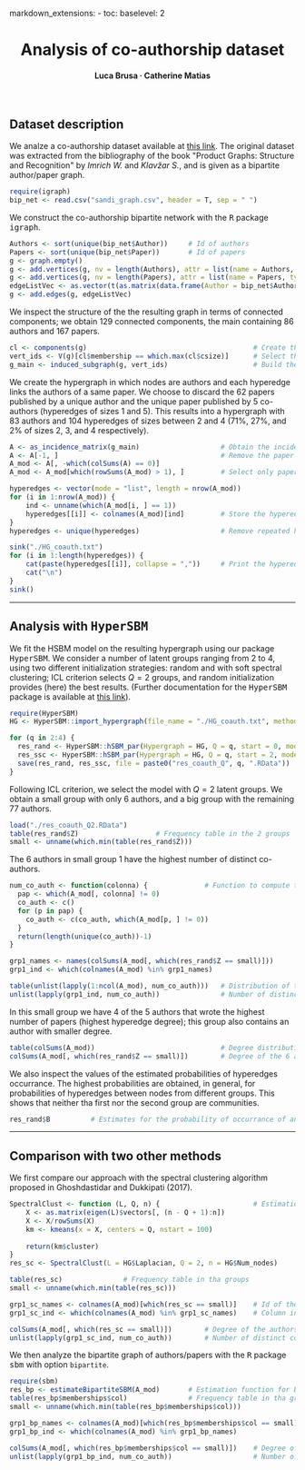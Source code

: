 markdown_extensions:
    - toc:
        baselevel: 2

<h1 align="center">Analysis of co-authorship dataset</h1>

<h4 align="center">Luca Brusa &middot; Catherine Matias</h4>

<br>


<h2>Dataset description</h2>

We analze a co-authorship dataset available at [this link](http://vlado.fmf.uni-lj.si/pub/networks/data/2mode/Sandi/Sandi.htm). The original dataset was extracted from the bibliography of the book "Product Graphs: Structure and Recognition" by _Imrich W._ and _Klav&#382;ar S._, and is given as a bipartite author/paper graph.
```r
require(igraph)
bip_net <- read.csv("sandi_graph.csv", header = T, sep = " ")
```

We construct the co-authorship bipartite network with the <tt>R</tt> package <tt>igraph</tt>. 
```r
Authors <- sort(unique(bip_net$Author))     # Id of authors
Papers <- sort(unique(bip_net$Paper))       # Id of papers
g <- graph.empty()
g <- add.vertices(g, nv = length(Authors), attr = list(name = Authors, type = rep(TRUE, length(Authors))))      # Add the first layer of nodes (authors)
g <- add.vertices(g, nv = length(Papers), attr = list(name = Papers, type = rep(FALSE, length(Papers))))        # Add the second layer of nodes (papers)
edgeListVec <- as.vector(t(as.matrix(data.frame(Author = bip_net$Author, Paper = bip_net$Paper))))
g <- add.edges(g, edgeListVec)                                                                                  # Add the edges
```

We inspect the structure of the the resulting graph in terms of connected components; we obtain 129 connected components, the main containing 86 authors and 167 papers.
```r
cl <- components(g)                                         # Create the connected components of the graph
vert_ids <- V(g)[cl$membership == which.max(cl$csize)]      # Select the main connected component
g_main <- induced_subgraph(g, vert_ids)                     # Build the corresponding bipartite graph
```

We create the hypergraph in which nodes are authors and each hyperedge links the authors of a same paper. We choose to discard the 62 papers published by a unique author and the unique paper published by 5 co-authors (hyperedges of sizes 1 and 5). This results into a hypergraph with 83 authors and 104 hyperedges of sizes between 2 and 4 (71%, 27%, and 2% of sizes 2, 3, and 4 respectively).
```r
A <- as_incidence_matrix(g_main)                    # Obtain the incidence matrix
A <- A[-1, ]                                        # Remove the paper with 5 authors
A_mod <- A[, -which(colSums(A) == 0)]
A_mod <- A_mod[which(rowSums(A_mod) > 1), ]         # Select only papers with more than 1 author

hyperedges <- vector(mode = "list", length = nrow(A_mod))
for (i in 1:nrow(A_mod)) {
    ind <- unname(which(A_mod[i, ] == 1))
    hyperedges[[i]] <- colnames(A_mod)[ind]         # Store the hyperedges in a list
}
hyperedges <- unique(hyperedges)                    # Remove repeated hyperedges

sink("./HG_coauth.txt")
for (i in 1:length(hyperedges)) {
    cat(paste(hyperedges[[i]], collapse = ","))     # Print the hyperedges to .txt file
    cat("\n")
}
sink()
```

---

<h2>Analysis with <tt>HyperSBM</tt></h2>

We fit the HSBM model on the resulting hypergraph using our package <tt>HyperSBM</tt>. We consider a number of latent groups ranging from 2 to 4, using two different initialization strategies: random and with soft spectral clustering;  ICL criterion selects $Q=2$ groups, and random initialization provides (here) the best results. (Further documentation for the <tt>HyperSBM</tt> package is available at [this link](https://github.com/LB1304/HyperSBM)).
```r
require(HyperSBM)
HG <- HyperSBM::import_hypergraph(file_name = "./HG_coauth.txt", method = "full")

for (q in 2:4) {
  res_rand <- HyperSBM::hSBM_par(Hypergraph = HG, Q = q, start = 0, model = 0, tol = 1e-5, maxit_VEM = 100, maxit_FP = 100, n_threads = 30, print = TRUE)
  res_ssc <- HyperSBM::hSBM_par(Hypergraph = HG, Q = q, start = 2, model = 0, tol = 1e-5, maxit_VEM = 100, maxit_FP = 100, n_threads = 30, print = TRUE)
  save(res_rand, res_ssc, file = paste0("res_coauth_Q", q, ".RData"))
}
```

Following ICL criterion, we select the model with $Q=2$ latent groups. We obtain a small group with only 6 authors, and a big group with the remaining 77 authors. 
```r
load("./res_coauth_Q2.RData")
table(res_rand$Z)                   # Frequency table in the 2 groups
small <- unname(which.min(table(res_rand$Z)))
```

The 6 authors in small group 1 have the highest number of distinct co-authors.
```r
num_co_auth <- function(colonna) {              # Function to compute the number of co-authors of a given author (specified by its column index in matrix A_mod)
  pap <- which(A_mod[, colonna] != 0)
  co_auth <- c()
  for (p in pap) {
    co_auth <- c(co_auth, which(A_mod[p, ] != 0))
  }
  return(length(unique(co_auth))-1)
}

grp1_names <- names(colSums(A_mod[, which(res_rand$Z == small)]))       # Id of the authors in small group 1
grp1_ind <- which(colnames(A_mod) %in% grp1_names)                      # Column index in matrix A_mod of the authors in small group 1

table(unlist(lapply(1:ncol(A_mod), num_co_auth)))   # Distribution of the number of distinct co-authors per author 
unlist(lapply(grp1_ind, num_co_auth))               # Number of distinct co-authors for the 6 athors in small group 1
```

In this small group we have 4 of the 5 authors that wrote the highest number of papers (highest hyperedge degree); this group also contains an author with smaller degree.
```r
table(colSums(A_mod))                               # Degree distribution of authors
colSums(A_mod[, which(res_rand$Z == small)])        # Degree of the 6 authors in small group 1
```

We also inspect the values of the estimated probabilities of hyperedges occurrance. The highest probabilities are obtained, in general, for probabilities of hyperedges between nodes from different groups. This shows that neither tha first nor the second group are communities.
```r
res_rand$B          # Estimates for the probability of occurrance of an hyperedge
```

---

<h2>Comparison with two other methods</h2>

We first compare our approach with the spectral clustering algorithm proposed in Ghoshdastidar and Dukkipati (2017).
```r
SpectralClust <- function (L, Q, n) {                       # Estimation function for Spctral Clustering
    X <- as.matrix(eigen(L)$vectors[, (n - Q + 1):n])
    X <- X/rowSums(X)
    km <- kmeans(x = X, centers = Q, nstart = 100)
    
    return(km$cluster)
}
res_sc <- SpectralClust(L = HG$Laplacian, Q = 2, n = HG$Num_nodes)

table(res_sc)               # Frequency table in tha groups
small <- unname(which.min(table(res_sc)))

grp1_sc_names <- colnames(A_mod)[which(res_sc == small)]    # Id of the authors in small group 1
grp1_sc_ind <- which(colnames(A_mod) %in% grp1_sc_names)    # Column index in matrix A_mod of the authors in small group 1

colSums(A_mod[, which(res_sc == small)])        # Degree of the authors in the first group
unlist(lapply(grp1_sc_ind, num_co_auth))        # Number of distinct co-authors for the authors in the smaller group
```

We then analyze the bipartite graph of authors/papers with the <tt>R</tt> package <tt>sbm</tt> with option `bipartite`. 
```r
require(sbm)
res_bp <- estimateBipartiteSBM(A_mod)       # Estimation function for Bipartite SBM
table(res_bp$memberships$col)               # Frequency table in tha groups
small <- unname(which.min(table(res_bp$memberships$col)))

grp1_bp_names <- colnames(A_mod)[which(res_bp$memberships$col == small)]    # Id of the authors in small group 1
grp1_bp_ind <- which(colnames(A_mod) %in% grp1_bp_names)                    # Column index in matrix A_mod of the authors in small group 1

colSums(A_mod[, which(res_bp$memberships$col == small)])    # Degree of the authors in the first group
unlist(lapply(grp1_bp_ind, num_co_auth))                    # Number of distinct co-authors for the authors in the smaller group
```





